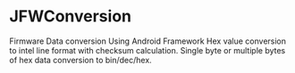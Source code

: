 # JFWConversion
Firmware Data conversion Using Android Framework
Hex value conversion to intel line format with checksum calculation.
Single byte or multiple bytes of hex data conversion to bin/dec/hex. 
